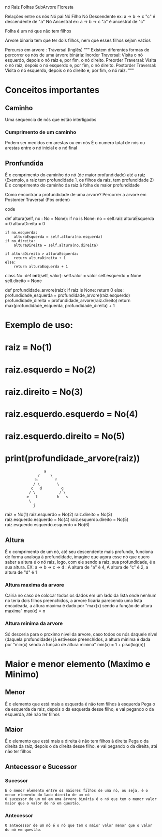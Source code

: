 nó 
Raiz
Folhas 
SubArvore
Floresta


Relações entre os nós
Nó pai
Nó Filho
Nó Descendente   ex: a -> b -> c   "c" é descendente de "a"
Nó Ancestral     ex: a -> b -> c   "a" é ancestral de "c"


Folha é um nó que não tem filhos


Arvore binaria tem que ter dois filhos, nem que esses filhos sejam vazios


Percurso em arvore : Traversal (Inglês)
""" 
    Existem diferentes formas de percorrer os nós de uma árvore binária:
    Inorder Traversal:
        Visita o nó esquerdo, depois o nó raiz e, por fim, o nó direito.
    Preorder Traversal:
        Visita o nó raiz, depois o nó esquerdo e, por fim, o nó direito.
    Postorder Traversal:
        Visita o nó esquerdo, depois o nó direito e, por fim, o nó raiz.
"""




# Conceitos importantes

## Caminho
Uma sequencia de nós que estão interligados

### Cumprimento de um caminho
Podem ser medidos em arestas ou em nós
É o numero total de nós ou arestas entre o nó inicial e o nó final

## Pronfundida
É o comprimento do caminho do nó (de maior profundidade) até a raiz (Exemplo, a raiz tem profundidade 1, os filhos da raiz, tem profundidade 2)
É o comprimento do caminho da raiz à folha de maior profundidade

Como encontrar a profundidade de uma arvore?
    Percorrer a arvore em Postorder Traversal (Pós ordem)

code

def altura(self, no : No = None):
    if no is None:
        no = self.raiz
    alturaEsquerda = 0
    alturaDireita = 0

    if no.esquerda:
        alturaEsquerda = self.altura(no.esquerda)
    if no.direita:
        alturaDireita = self.altura(no.direita)
    
    if alturaDireita > alturaEsquerda:
        return alturaDireita + 1
    else:
        return alturaEsquerda + 1


class No:
    def __init__(self, valor):
        self.valor = valor
        self.esquerdo = None
        self.direito = None

def profundidade_arvore(raiz):
    if raiz is None:
        return 0
    else:
        profundidade_esquerda = profundidade_arvore(raiz.esquerdo)
        profundidade_direita = profundidade_arvore(raiz.direito)
        return max(profundidade_esquerda, profundidade_direita) + 1

# Exemplo de uso:
# raiz = No(1)
# raiz.esquerdo = No(2)
# raiz.direito = No(3)
# raiz.esquerdo.esquerdo = No(4)
# raiz.esquerdo.direito = No(5)
# print(profundidade_arvore(raiz))


                      a
                   /     \
                  b        f
                 / \        \
                c   d         g
               / \           / \ 
              e   l         h   s
               \ 
                 j

raiz = No(1)
raiz.esquerdo = No(2)
raiz.direito = No(3)
raiz.esquerdo.esquerdo = No(4)
raiz.esquerdo.direito = No(5)
raiz.esquerdo.esquerdo.esquerdo = No(6)




## Altura
É o comprimento de um nó, até seu descendente mais profundo, funciona de forma analoga à profundidade, imagine que agora esse nó que quero saber a altura é o nó raiz, logo, com ele sendo a raiz, sua profundidade, é a sua altura. EX: a -> b -> c -> d   : A altura de "a" é 4, A altura de "c" é 2, a altura de "d" é 1

### Altura maxima da arvore
Cairia no caso de colocar todos os dados em um lado da lista onde nenhum nó teria dois filhos preenchidos, a arvore ficaria parecendo uma lista encadeada, a altura maxima é dado por "max(x) sendo a função de altura maxima" max(x) = n

### Altura minima da arvore
Só desceria para o proximo nivel da arvore, caso todos os nós daquele nivel (daquela profundidade) já estivesse preenchidos, a altura minima é dada por "min(x) sendo a função de altura minima" min(x) = 1 + piso(log(n))


# Maior e menor elemento (Maximo e Minimo)

## Menor
É o elemento que está mais a esquerda é não tem filhos à esquerda
Pega o da esquerda da raiz, depois o da esquerda desse filho, e vai pegando o da esquerda, até não ter filhos

## Maior
É o elemento que está mais a direita é não tem filhos à direita
Pega o da direita da raiz, depois o da direita desse filho, e vai pegando o da direita, até não ter filhos


## Antecessor e Sucessor

### Sucessor
    É o menor elemento entre os maiores filhos de uma nó, ou seja, é o menor elemento do lado direito de um nó
    O sucessor de um nó em uma árvore binária é o nó que tem o menor valor maior que o valor do nó em questão. 

### Antecessor
    O antecessor de um nó é o nó que tem o maior valor menor que o valor do nó em questão.